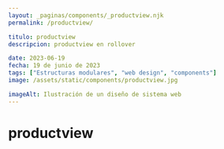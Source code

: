 ```yaml
---
layout: _paginas/components/_productview.njk
permalink: /productview/

titulo: productview
descripcion: productview en rollover

date: 2023-06-19
fecha: 19 de junio de 2023
tags: ["Estructuras modulares", "web design", "components"]
image: /assets/static/components/productview.jpg

imageAlt: Ilustración de un diseño de sistema web
---
```


# productview
